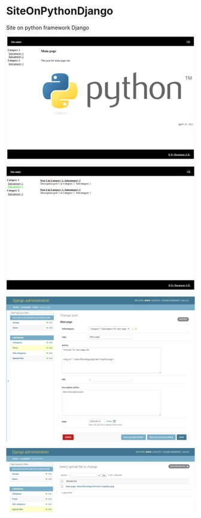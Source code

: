 # SiteOnPythonDjango
Site on python framework Django

![Alt text](screenshot/site_1.png?raw=true "Site_1")

![Alt text](screenshot/site_2.png?raw=true "Site_2")

![Alt text](screenshot/site_3.png?raw=true "Site_3")

![Alt text](screenshot/site_4.png?raw=true "Site_4")
